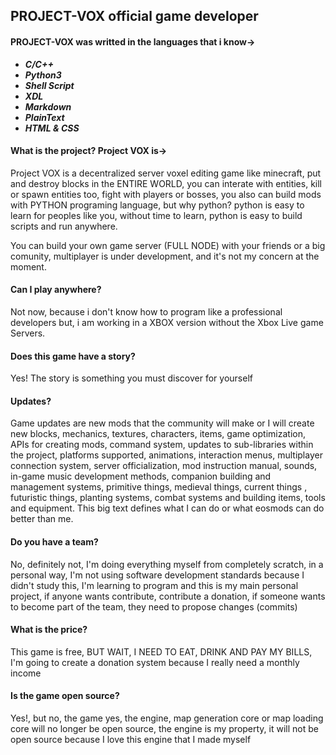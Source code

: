 ## PROJECT-VOX official game developer

#### PROJECT-VOX was writted in the languages that i know->
  * _**C/C++**_           
  * _**Python3**_         
  * _**Shell Script**_    
  * _**XDL**_           
  * _**Markdown**_      
  * _**PlainText**_    
  * _**HTML & CSS**_      

#### What is the project? Project VOX is->
Project VOX is a decentralized server voxel editing game like minecraft, put and destroy blocks in the ENTIRE WORLD, you can interate with entities, kill or spawn entities too, fight with players or bosses, you also can build mods with PYTHON programing language, but why python? python is easy to learn for peoples like you, without time to learn, python is easy to build scripts and run anywhere.

You can build your own game server (FULL NODE) with your friends or a big comunity, multiplayer is under development, and it's not my concern at the moment.

#### Can I play anywhere?
Not now, because i don't know how to program like a professional developers but, i am working in a XBOX version without the Xbox Live game Servers.

#### Does this game have a story?
Yes! The story is something you must discover for yourself

#### Updates?
Game updates are new mods that the community will make or I will create new blocks, mechanics, textures, characters, items, game optimization, APIs for creating mods, command system, updates to sub-libraries within the project, platforms supported, animations, interaction menus, multiplayer connection system, server officialization, mod instruction manual, sounds, in-game music development methods, companion building and management systems, primitive things, medieval things, current things , futuristic things, planting systems, combat systems and building items, tools and equipment. This big text defines what I can do or what eosmods can do better than me.

#### Do you have a team?
No, definitely not, I'm doing everything myself from completely scratch, in a personal way, I'm not using software development standards because I didn't study this, I'm learning to program and this is my main personal project, if anyone wants contribute, contribute a donation, if someone wants to become part of the team, they need to propose changes (commits)

#### What is the price?
This game is free, BUT WAIT, I NEED TO EAT, DRINK AND PAY MY BILLS, I'm going to create a donation system because I really need a monthly income

#### Is the game open source?
Yes!, but no, the game yes, the engine, map generation core or map loading core will no longer be open source, the engine is my property, it will not be open source because I love this engine that I made myself
